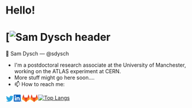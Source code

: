 # Hello!

# [![Sam Dysch header](https://raw.githubusercontent.com/sdysch/sdysch/main/icon/face.png?raw=true)
👋 Sam Dysch — @sdysch

- I'm a postdoctoral research associate at the University of Manchester, working on the ATLAS experiment at CERN.
- More stuff might go here soon....
- 📫 How to reach me:
<a href="https://twitter.com/sam_dysch">
  <img align="left" alt="Sam's Twitter" width="22px" src="https://raw.githubusercontent.com/sdysch/sdysch/main/icons/twitter.svg" />
</a>
<a href="https://www.linkedin.com/in/sdysch/">
  <img align="left" alt="Sam's Linkdein" width="22px" src="https://raw.githubusercontent.com/sdysch/sdysch/main/icons/linkedin.svg" />
</a>
<a href="https://gitlab.com/sdish">
  <img align="left" alt="Sam's Gitlab" width="22px" src="https://raw.githubusercontent.com/sdysch/sdysch/main/icons/gitlab.svg" />
</a>
<a href="https://gitlab.cern.ch/sdysch">
  <img align="left" alt="Sam's CERN Gitlab" width="22px" src="https://raw.githubusercontent.com/sdysch/sdysch/main/icons/gitlab.svg" />
</a>

[![Top Langs](https://github-readme-stats.vercel.app/api/top-langs/?username=sdysch)](https://github.com/anuraghazra/github-readme-stats)
